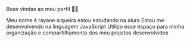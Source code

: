 Boas vindas ao meu perfil 💙💙

Meu nome é rayane siqueira
estou estudando na alura
Estou me desenvolvendo na linguagem JavaScript
Utilizo esse espaço para minha organização e compartilhamento dos meu projetos desenvolvidos
